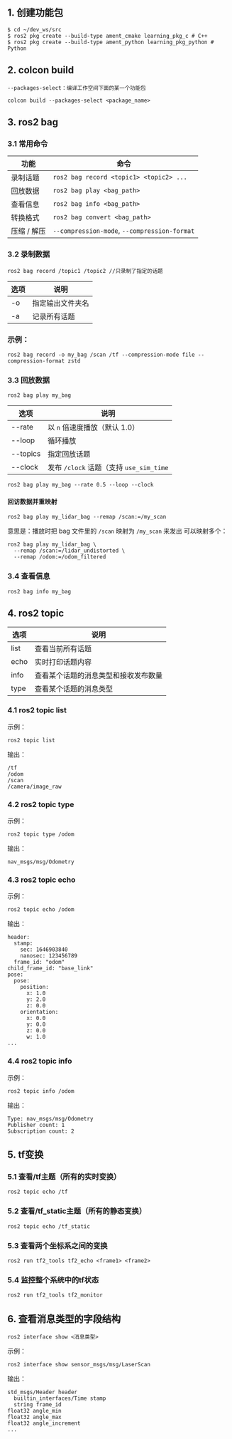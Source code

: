 ## 1. 创建功能包
```
$ cd ~/dev_ws/src
$ ros2 pkg create --build-type ament_cmake learning_pkg_c # C++
$ ros2 pkg create --build-type ament_python learning_pkg_python # Python
```
## 2. colcon build
	--packages-select：编译工作空间下面的某一个功能包
```
colcon build --packages-select <package_name>
```
## 3. ros2 bag
### 3.1 常用命令
| 功能      | 命令                                           |
| ------- | -------------------------------------------- |
| 录制话题    | `ros2 bag record <topic1> <topic2> ...`      |
| 回放数据    | `ros2 bag play <bag_path>`                   |
| 查看信息    | `ros2 bag info <bag_path>`                   |
| 转换格式    | `ros2 bag convert <bag_path>`                |
| 压缩 / 解压 | `--compression-mode`, `--compression-format` |

### 3.2 录制数据
```
ros2 bag record /topic1 /topic2 //只录制了指定的话题
```

| 选项        | 说明       |
| --------- | -------- |
| -o <name> | 指定输出文件夹名 |
| -a        | 记录所有话题   |

### 示例：
```
ros2 bag record -o my_bag /scan /tf --compression-mode file --compression-format zstd
```
### 3.3 回放数据
```
ros2 bag play my_bag
```

| 选项         | 说明                               |
| ---------- | -------------------------------- |
| --rate <n> | 以 `n` 倍速度播放（默认 1.0）              |
| --loop     | 循环播放                             |
| --topics   | 指定回放话题                           |
| --clock    | 发布 `/clock` 话题（支持 `use_sim_time` |
```
ros2 bag play my_bag --rate 0.5 --loop --clock
```
#### 回访数据并重映射
```
ros2 bag play my_lidar_bag --remap /scan:=/my_scan
```
意思是：播放时把 bag 文件里的 `/scan` 映射为 `/my_scan` 来发出
可以映射多个：
```
ros2 bag play my_lidar_bag \
  --remap /scan:=/lidar_undistorted \
  --remap /odom:=/odom_filtered
```
### 3.4 查看信息
```
ros2 bag info my_bag
```
## 4. ros2 topic

| 选项   | 说明                 |
| ---- | ------------------ |
| list | 查看当前所有话题           |
| echo | 实时打印话题内容           |
| info | 查看某个话题的消息类型和接收发布数量 |
| type | 查看某个话题的消息类型        |
### 4.1 ros2 topic list
示例：
```
ros2 topic list
```
输出：
```
/tf
/odom
/scan
/camera/image_raw
```
### 4.2 ros2 topic type
示例：
```
ros2 topic type /odom
```
输出：
```
nav_msgs/msg/Odometry
```
### 4.3 ros2 topic echo
示例：
```
ros2 topic echo /odom
```
输出：
```
header:
  stamp:
    sec: 1646903840
    nanosec: 123456789
  frame_id: "odom"
child_frame_id: "base_link"
pose:
  pose:
    position:
      x: 1.0
      y: 2.0
      z: 0.0
    orientation:
      x: 0.0
      y: 0.0
      z: 0.0
      w: 1.0
...
```
### 4.4 ros2 topic info
示例：
```
ros2 topic info /odom
```
输出：
```
Type: nav_msgs/msg/Odometry
Publisher count: 1
Subscription count: 2
```
## 5. tf变换
### 5.1 查看/tf主题（所有的实时变换）
```
ros2 topic echo /tf
```
### 5.2 查看/tf_static主题（所有的静态变换）
```
ros2 topic echo /tf_static
```
### 5.3 查看两个坐标系之间的变换
```
ros2 run tf2_tools tf2_echo <frame1> <frame2>
```
### 5.4 监控整个系统中的tf状态
```
ros2 run tf2_tools tf2_monitor
```
## 6. 查看消息类型的字段结构
```
ros2 interface show <消息类型>
```
示例：
```
ros2 interface show sensor_msgs/msg/LaserScan
```
输出：
```
std_msgs/Header header
  builtin_interfaces/Time stamp
  string frame_id
float32 angle_min
float32 angle_max
float32 angle_increment
...
```
